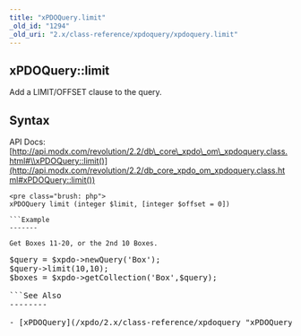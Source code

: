 ```yaml
---
title: "xPDOQuery.limit"
_old_id: "1294"
_old_uri: "2.x/class-reference/xpdoquery/xpdoquery.limit"
---
```


xPDOQuery::limit
----------------

Add a LIMIT/OFFSET clause to the query.

Syntax
------

API Docs: [http://api.modx.com/revolution/2.2/db\_core\_xpdo\_om\_xpdoquery.class.html#\\xPDOQuery::limit()](http://api.modx.com/revolution/2.2/db_core_xpdo_om_xpdoquery.class.html#xPDOQuery::limit())

```
<pre class="brush: php">
xPDOQuery limit (integer $limit, [integer $offset = 0])

```Example
-------

Get Boxes 11-20, or the 2nd 10 Boxes.

```
<pre class="brush: php">
$query = $xpdo->newQuery('Box');
$query->limit(10,10);
$boxes = $xpdo->getCollection('Box',$query);

```See Also
--------

- [xPDOQuery](/xpdo/2.x/class-reference/xpdoquery "xPDOQuery")